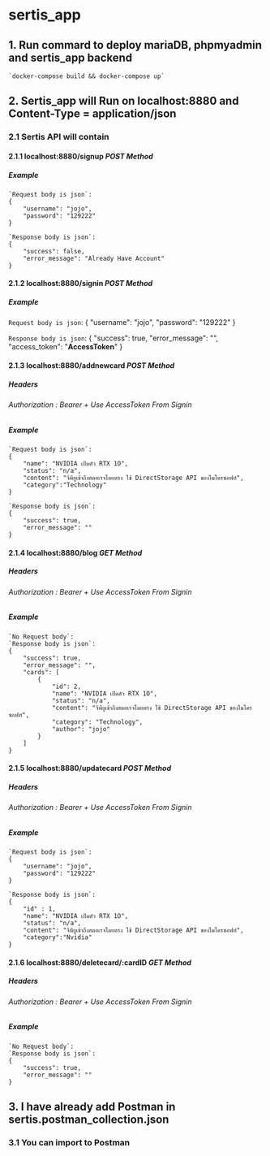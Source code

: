 # sertis_app
## 1. Run commard to deploy mariaDB, phpmyadmin and sertis_app backend
    `docker-compose build && docker-compose up`
    
## 2. Sertis_app will Run on localhost:8880 and Content-Type = application/json
### 2.1 Sertis API will contain

#### 2.1.1 localhost:8880/signup ***POST Method***
##### Example
    
    `Request body is json`: 
    {
        "username": "jojo",
        "password": "129222"
    }
    
    `Response body is json`:
    {
        "success": false,
        "error_message": "Already Have Account"
    }

#### 2.1.2 localhost:8880/signin ***POST Method***
##### Example
   
   `Request body is json`: 
    {
        "username": "jojo",
        "password": "129222"
    }
   
   `Response body is json`:
    {
        "success": true,
        "error_message": "",
        "access_token": "**AccessToken**"
    }

#### 2.1.3 localhost:8880/addnewcard ***POST Method***
##### Headers
###### Authorization : Bearer + Use AccessToken From Signin
 
##### Example

    `Request body is json`: 
    {
        "name": "NVIDIA เปิดตัว RTX 1O",
        "status": "n/a",
        "content": "จีพียูเข้าถึงสตอเรจโดยตรง ใช้ DirectStorage API ของไมโครซอฟท์",
        "category":"Technology"
    }
    
    `Response body is json`:
    {
        "success": true,
        "error_message": ""
    }

#### 2.1.4 localhost:8880/blog ***GET Method***
##### Headers
###### Authorization : Bearer + Use AccessToken From Signin
 
##### Example
    `No Request body`: 
    `Response body is json`:
    {
        "success": true,
        "error_message": "",
        "cards": [
            {
                "id": 2,
                "name": "NVIDIA เปิดตัว RTX 1O",
                "status": "n/a",
                "content": "จีพียูเข้าถึงสตอเรจโดยตรง ใช้ DirectStorage API ของไมโครซอฟท์",
                "category": "Technology",
                "author": "jojo"
            }
        ]
    }

#### 2.1.5 localhost:8880/updatecard ***POST Method***
##### Headers
###### Authorization : Bearer + Use AccessToken From Signin
 
##### Example

    `Request body is json`: 
    {
        "username": "jojo",
        "password": "129222"
    }
    
    `Response body is json`:
    {
        "id" : 1,
        "name": "NVIDIA เปิดตัว RTX 1O",
        "status": "n/a",
        "content": "จีพียูเข้าถึงสตอเรจโดยตรง ใช้ DirectStorage API ของไมโครซอฟท์",
        "category":"Nvidia"
    }

#### 2.1.6 localhost:8880/deletecard/:cardID ***GET Method***
##### Headers
###### Authorization : Bearer + Use AccessToken From Signin
 
##### Example

    `No Request body`: 
    `Response body is json`:
    {
        "success": true,
        "error_message": ""
    }


## 3. I have already add Postman in sertis.postman_collection.json
### 3.1 You can import to Postman
